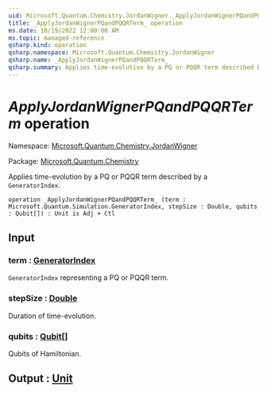 ```yaml
---
uid: Microsoft.Quantum.Chemistry.JordanWigner._ApplyJordanWignerPQandPQQRTerm_
title: _ApplyJordanWignerPQandPQQRTerm_ operation
ms.date: 10/19/2022 12:00:00 AM
ms.topic: managed-reference
qsharp.kind: operation
qsharp.namespace: Microsoft.Quantum.Chemistry.JordanWigner
qsharp.name: _ApplyJordanWignerPQandPQQRTerm_
qsharp.summary: Applies time-evolution by a PQ or PQQR term described by a `GeneratorIndex`.
---
```


# _ApplyJordanWignerPQandPQQRTerm_ operation

Namespace: [Microsoft.Quantum.Chemistry.JordanWigner](xref:Microsoft.Quantum.Chemistry.JordanWigner)

Package: [Microsoft.Quantum.Chemistry](https://nuget.org/packages/Microsoft.Quantum.Chemistry)


Applies time-evolution by a PQ or PQQR term described by a `GeneratorIndex`.

```qsharp
operation _ApplyJordanWignerPQandPQQRTerm_ (term : Microsoft.Quantum.Simulation.GeneratorIndex, stepSize : Double, qubits : Qubit[]) : Unit is Adj + Ctl
```


## Input

### term : [GeneratorIndex](xref:Microsoft.Quantum.Simulation.GeneratorIndex)

`GeneratorIndex` representing a PQ or PQQR term.


### stepSize : [Double](xref:microsoft.quantum.qsharp.valueliterals#double-literals)

Duration of time-evolution.


### qubits : [Qubit](xref:microsoft.quantum.qsharp.valueliterals#qubit-literals)[]

Qubits of Hamiltonian.



## Output : [Unit](xref:microsoft.quantum.qsharp.valueliterals#unit-literal)

